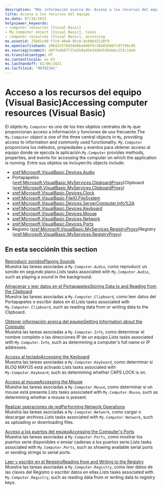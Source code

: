 ```yaml
---
description: 'Más información acerca de: Acceso a los recursos del equipo (Visual Basic)'
title: Acceso a los recursos del equipo
ms.date: 07/20/2015
helpviewer_keywords:
- computer resources [Visual Basic]
- My.Computer object [Visual Basic], tasks
- computer resources [Visual Basic], accessing
ms.assetid: 75b81c88-f7c0-46e0-95c8-0c006d2120f9
ms.openlocfilehash: 20b91557bb5940be048f9c38e03b087c07f96c85
ms.sourcegitcommit: ddf7edb67715a5b9a45e3dd44536dabc153c1de0
ms.translationtype: HT
ms.contentlocale: es-ES
ms.lasthandoff: 02/06/2021
ms.locfileid: "99792341"
---
```

# <a name="accessing-computer-resources-visual-basic"></a><span data-ttu-id="ee450-103">Acceso a los recursos del equipo (Visual Basic)</span><span class="sxs-lookup"><span data-stu-id="ee450-103">Accessing computer resources (Visual Basic)</span></span>

<span data-ttu-id="ee450-104">El objeto `My.Computer` es uno de los tres objetos centrales de `My` que proporcionan acceso a información y funciones de uso frecuente.</span><span class="sxs-lookup"><span data-stu-id="ee450-104">The `My.Computer` object is one of the three central objects in `My`, providing access to information and commonly used functionality.</span></span> <span data-ttu-id="ee450-105">`My.Computer` proporciona los métodos, propiedades y eventos para obtener acceso al equipo donde se ejecuta la aplicación.</span><span class="sxs-lookup"><span data-stu-id="ee450-105">`My.Computer` provides methods, properties, and events for accessing the computer on which the application is running.</span></span> <span data-ttu-id="ee450-106">Entre sus objetos se incluyen:</span><span class="sxs-lookup"><span data-stu-id="ee450-106">Its objects include:</span></span>

- <xref:Microsoft.VisualBasic.Devices.Audio>
- <span data-ttu-id="ee450-107">Portapapeles (<xref:Microsoft.VisualBasic.MyServices.ClipboardProxy>)</span><span class="sxs-lookup"><span data-stu-id="ee450-107">Clipboard (<xref:Microsoft.VisualBasic.MyServices.ClipboardProxy>)</span></span>
- <xref:Microsoft.VisualBasic.Devices.Clock>
- <xref:Microsoft.VisualBasic.FileIO.FileSystem>
- <xref:Microsoft.VisualBasic.Devices.ServerComputer.Info%2A>
- <xref:Microsoft.VisualBasic.Devices.Keyboard>
- <xref:Microsoft.VisualBasic.Devices.Mouse>
- <xref:Microsoft.VisualBasic.Devices.Network>
- <xref:Microsoft.VisualBasic.Devices.Ports>
- <span data-ttu-id="ee450-108">Registro (<xref:Microsoft.VisualBasic.MyServices.RegistryProxy>)</span><span class="sxs-lookup"><span data-stu-id="ee450-108">Registry (<xref:Microsoft.VisualBasic.MyServices.RegistryProxy>)</span></span>

## <a name="in-this-section"></a><span data-ttu-id="ee450-109">En esta sección</span><span class="sxs-lookup"><span data-stu-id="ee450-109">In this section</span></span>

[<span data-ttu-id="ee450-110">Reproducir sonidos</span><span class="sxs-lookup"><span data-stu-id="ee450-110">Playing Sounds</span></span>](playing-sounds.md)  
<span data-ttu-id="ee450-111">Muestra las tareas asociadas a `My.Computer.Audio`, como reproducir un sonido en segundo plano.</span><span class="sxs-lookup"><span data-stu-id="ee450-111">Lists tasks associated with `My.Computer.Audio`, such as playing a sound in the background.</span></span>

[<span data-ttu-id="ee450-112">Almacenar y leer datos en el Portapapeles</span><span class="sxs-lookup"><span data-stu-id="ee450-112">Storing Data to and Reading from the Clipboard</span></span>](storing-data-to-and-reading-from-the-clipboard.md)  
<span data-ttu-id="ee450-113">Muestra las tareas asociadas a `My.Computer.Clipboard`, como leer datos del Portapapeles o escribir datos en él.</span><span class="sxs-lookup"><span data-stu-id="ee450-113">Lists tasks associated with `My.Computer.Clipboard`, such as reading data from or writing data to the Clipboard.</span></span>

[<span data-ttu-id="ee450-114">Obtener información acerca del equipo</span><span class="sxs-lookup"><span data-stu-id="ee450-114">Getting Information about the Computer</span></span>](getting-information-about-the-computer.md)  
<span data-ttu-id="ee450-115">Muestra las tareas asociadas a `My.Computer.Info`, como determinar el nombre completo o las direcciones IP de un equipo.</span><span class="sxs-lookup"><span data-stu-id="ee450-115">Lists tasks associated with `My.Computer.Info`, such as determining a computer's full name or IP addresses.</span></span>

[<span data-ttu-id="ee450-116">Acceso al teclado</span><span class="sxs-lookup"><span data-stu-id="ee450-116">Accessing the Keyboard</span></span>](accessing-the-keyboard.md)  
<span data-ttu-id="ee450-117">Muestra las tareas asociadas a `My.Computer.Keyboard`, como determinar si BLOQ MAYÚS está activado.</span><span class="sxs-lookup"><span data-stu-id="ee450-117">Lists tasks associated with `My.Computer.Keyboard`, such as determining whether CAPS LOCK is on.</span></span>

[<span data-ttu-id="ee450-118">Acceso al mouse</span><span class="sxs-lookup"><span data-stu-id="ee450-118">Accessing the Mouse</span></span>](accessing-the-mouse.md)  
<span data-ttu-id="ee450-119">Muestra las tareas asociadas a `My.Computer.Mouse`, como determinar si un mouse está presente.</span><span class="sxs-lookup"><span data-stu-id="ee450-119">Lists tasks associated with `My.Computer.Mouse`, such as determining whether a mouse is present.</span></span>

[<span data-ttu-id="ee450-120">Realizar operaciones de red</span><span class="sxs-lookup"><span data-stu-id="ee450-120">Performing Network Operations</span></span>](performing-network-operations.md)  
<span data-ttu-id="ee450-121">Muestra las tareas asociadas a `My.Computer.Network`, como cargar o descargar archivos.</span><span class="sxs-lookup"><span data-stu-id="ee450-121">Lists tasks associated with `My.Computer.Network`, such as uploading or downloading files.</span></span>

[<span data-ttu-id="ee450-122">Acceso a los puertos del equipo</span><span class="sxs-lookup"><span data-stu-id="ee450-122">Accessing the Computer's Ports</span></span>](accessing-the-computer-s-ports.md)  
<span data-ttu-id="ee450-123">Muestra las tareas asociadas a `My.Computer.Ports`, como mostrar los puertos serie disponibles o enviar cadenas a los puertos serie.</span><span class="sxs-lookup"><span data-stu-id="ee450-123">Lists tasks associated with `My.Computer.Ports`, such as showing available serial ports or sending strings to serial ports.</span></span>

[<span data-ttu-id="ee450-124">Leer y escribir en el Registro</span><span class="sxs-lookup"><span data-stu-id="ee450-124">Reading from and Writing to the Registry</span></span>](reading-from-and-writing-to-the-registry.md)  
<span data-ttu-id="ee450-125">Muestra las tareas asociadas a `My.Computer.Registry`, como leer datos de las claves del Registro o escribir datos en ellas.</span><span class="sxs-lookup"><span data-stu-id="ee450-125">Lists tasks associated with `My.Computer.Registry`, such as reading data from or writing data to registry keys.</span></span>
